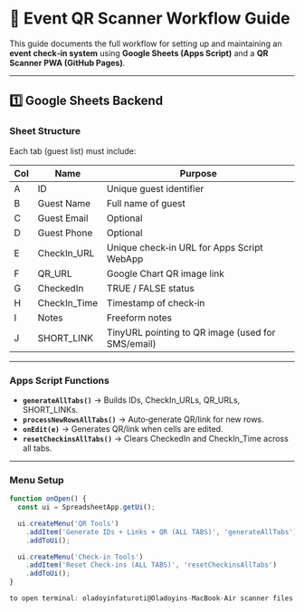 # 📘 Event QR Scanner Workflow Guide

This guide documents the full workflow for setting up and maintaining an **event check‑in system** using **Google Sheets (Apps Script)** and a **QR Scanner PWA (GitHub Pages)**.

---

## 1️⃣ Google Sheets Backend

### Sheet Structure
Each tab (guest list) must include:

| Col | Name         | Purpose                                            |
|-----|--------------|----------------------------------------------------|
| A   | ID           | Unique guest identifier                            |
| B   | Guest Name   | Full name of guest                                 |
| C   | Guest Email  | Optional                                           |
| D   | Guest Phone  | Optional                                           |
| E   | CheckIn_URL  | Unique check‑in URL for Apps Script WebApp         |
| F   | QR_URL       | Google Chart QR image link                         |
| G   | CheckedIn    | TRUE / FALSE status                               |
| H   | CheckIn_Time | Timestamp of check‑in                             |
| I   | Notes        | Freeform notes                                    |
| J   | SHORT_LINK   | TinyURL pointing to QR image (used for SMS/email) |

---

### Apps Script Functions
- **`generateAllTabs()`** → Builds IDs, CheckIn_URLs, QR_URLs, SHORT_LINKs.
- **`processNewRowsAllTabs()`** → Auto‑generate QR/link for new rows.
- **`onEdit(e)`** → Generates QR/link when cells are edited.
- **`resetCheckinsAllTabs()`** → Clears CheckedIn and CheckIn_Time across all tabs.

---

### Menu Setup
```js
function onOpen() {
  const ui = SpreadsheetApp.getUi();

  ui.createMenu('QR Tools')
    .addItem('Generate IDs + Links + QR (ALL TABS)', 'generateAllTabs')
    .addToUi();

  ui.createMenu('Check-in Tools')
    .addItem('Reset Check-ins (ALL TABS)', 'resetCheckinsAllTabs')
    .addToUi();
}

to open terminal: oladoyinfaturoti@Oladoyins-MacBook-Air scanner files % 
